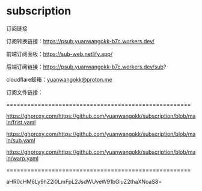 # subscription

订阅链接

订阅转换链接：https://psub.yuanwangokk-b7c.workers.dev/

前端订阅面板：https://sub-web.netlify.app/

后端订阅链接：https://psub.yuanwangokk-b7c.workers.dev/sub?

cloudflare邮箱：yuanwangokk@proton.me

订阅文件链接：

=====================================================
                                                                                    
https://ghproxy.com/https://github.com/yuanwangokk/subscription/blob/main/frist.yaml

https://ghproxy.com/https://github.com/yuanwangokk/subscription/blob/main/sub.yaml

https://ghproxy.com/https://github.com/yuanwangokk/subscription/blob/main/warp.yaml

=====================================================

aHR0cHM6Ly9hZ2l0LmFpL2JsdWUveW91bGluZ2thaXNoaS8=
